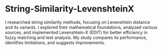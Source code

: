 # String-Similarity-LevenshteinX
I researched string similarity methods, focusing on Levenshtein distance and its variants. I explored their mathematical foundations, analyzed various sources, and implemented Levenshtein-X (EDIT) for better efficiency in fuzzy matching and text analysis. My study compares its performance, identifies limitations, and suggests improvements.

